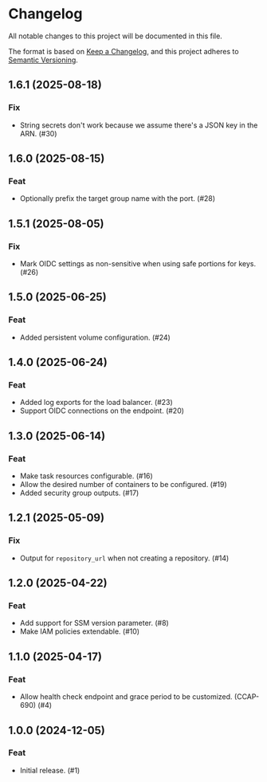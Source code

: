 # Changelog

All notable changes to this project will be documented in this file.

The format is based on [Keep a Changelog](https://keepachangelog.com/en/1.1.0/),
and this project adheres to
[Semantic Versioning](https://semver.org/spec/v2.0.0.html).

## 1.6.1 (2025-08-18)

### Fix

- String secrets don't work because we assume there's a JSON key in the ARN. (#30)

## 1.6.0 (2025-08-15)

### Feat

- Optionally prefix the target group name with the port.  (#28)

## 1.5.1 (2025-08-05)

### Fix

- Mark OIDC settings as non-sensitive when using safe portions for keys. (#26)

## 1.5.0 (2025-06-25)

### Feat

- Added persistent volume configuration. (#24)

## 1.4.0 (2025-06-24)

### Feat

- Added log exports for the load balancer. (#23)
- Support OIDC connections on the endpoint. (#20)

## 1.3.0 (2025-06-14)

### Feat

- Make task resources configurable. (#16)
- Allow the desired number of containers to be configured. (#19)
- Added security group outputs. (#17)

## 1.2.1 (2025-05-09)

### Fix

- Output for `repository_url` when not creating a repository. (#14)

## 1.2.0 (2025-04-22)

### Feat

- Add support for SSM version parameter. (#8)
- Make IAM policies extendable. (#10)

## 1.1.0 (2025-04-17)

### Feat

- Allow health check endpoint and grace period to be customized. (CCAP-690) (#4)

## 1.0.0 (2024-12-05)

### Feat

- Initial release. (#1)
